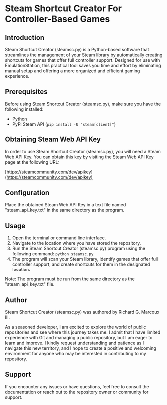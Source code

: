 
# Steam Shortcut Creator For Controller-Based Games

## Introduction

Steam Shortcut Creator (steamsc.py) is a Python-based software that streamlines the management of your Steam library by automatically creating shortcuts for games that offer full controller support. Designed for use with EmulationStation, this practical tool saves you time and effort by eliminating manual setup and offering a more organized and efficient gaming experience.

## Prerequisites

Before using Steam Shortcut Creator (steamsc.py), make sure you have the following installed:

* Python
* PyPi Steam API (`pip install -U "steam[client]"`)

## Obtaining Steam Web API Key

In order to use Steam Shortcut Creator (steamsc.py), you will need a Steam Web API Key. You can obtain this key by visiting the Steam Web API Key page at the following URL:

[https://steamcommunity.com/dev/apikey](https://steamcommunity.com/dev/apikey)

## Configuration

Place the obtained Steam Web API Key in a text file named "steam_api_key.txt" in the same directory as the program.

## Usage

1. Open the terminal or command line interface.
2. Navigate to the location where you have stored the repository.
3. Run the Steam Shortcut Creator (steamsc.py) program using the following command: `python steamsc.py`
4. The program will scan your Steam library, identify games that offer full controller support, and create shortcuts for them in the designated location.

Note: The program must be run from the same directory as the "steam_api_key.txt" file.

## Author

Steam Shortcut Creator (steamsc.py) was authored by Richard G. Marcoux III.

As a seasoned developer, I am excited to explore the world of public
repositories and see where this journey takes me. I admit that I have
limited experience with Git and managing a public repository, but I am
eager to learn and improve. I kindly request understanding and patience
as I navigate this new territory, and I hope to create a positive and
welcoming environment for anyone who may be interested in contributing
to my repository.

## Support

If you encounter any issues or have questions, feel free to consult the documentation or reach out to the repository owner or community for support.
